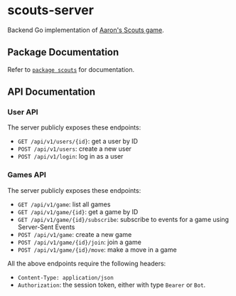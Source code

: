 # scouts-server

Backend Go implementation of [Aaron's Scouts game](https://github.com/AaronLieb/Scouts).

## Package Documentation

Refer to [`package scouts`](https://godoc.org/libdb.so/scouts-server/scouts) for documentation.

## API Documentation

### User API

The server publicly exposes these endpoints:

- `GET /api/v1/users/{id}`: get a user by ID
- `POST /api/v1/users`: create a new user
- `POST /api/v1/login`: log in as a user  

### Games API

The server publicly exposes these endpoints:

- `GET /api/v1/game`: list all games
- `GET /api/v1/game/{id}`: get a game by ID
- `GET /api/v1/game/{id}/subscribe`: subscribe to events for a game using Server-Sent Events
- `POST /api/v1/game`: create a new game
- `POST /api/v1/game/{id}/join`: join a game
- `POST /api/v1/game/{id}/move`: make a move in a game

All the above endpoints require the following headers:

- `Content-Type: application/json`
- `Authorization`: the session token, either with type `Bearer` or `Bot`.
